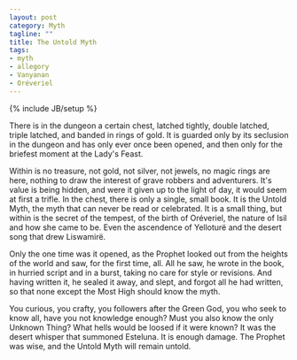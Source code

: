 ```yaml
---
layout: post
category: Myth
tagline: ""
title: The Untold Myth
tags: 
- myth
- allegory
- Vanyanan
- Oréveriel
---
```

{% include JB/setup %}

There is in the dungeon a certain chest, latched tightly, double latched, triple latched, and banded in rings of gold. It is guarded only by its seclusion in the dungeon and has only ever once been opened, and then only for the briefest moment at the Lady's Feast.

<!-- more -->

Within is no treasure, not gold, not silver, not jewels, no magic rings are here, nothing to draw the interest of grave robbers and adventurers. It's value is being hidden, and were it given up to the light of day, it would seem at first a trifle. In the chest, there is only a single, small book. It is the Untold Myth, the myth that can never be read or celebrated. It is a small thing, but within is the secret of the tempest, of the birth of Oréveriel, the nature of Isil and how she came to be. Even the ascendence of Yelloturë and the desert song that drew Liswamirë. 

Only the one time was it opened, as the Prophet looked out from the heights of the world and saw, for the first time, all. All he saw, he wrote in the book, in hurried script and in a burst, taking no care for style or revisions. And having written it, he sealed it away, and slept, and forgot all he had written, so that none except the Most High should know the myth. 

You curious, you crafty, you followers after the Green God, you who seek to know all, have you not knowledge enough? Must you also know the only Unknown Thing? What hells would be loosed if it were known? It was the desert whisper that summoned Esteluna. It is enough damage. The Prophet was wise, and the Untold Myth will remain untold.
